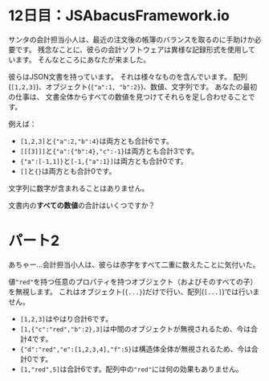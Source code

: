# 12日目：JSAbacusFramework.io

サンタの会計担当小人は、最近の注文後の帳簿のバランスを取るのに手助けか必要です。
残念なことに、彼らの会計ソフトウェアは異様な記録形式を使用しています。
そんなところにあなたが来ました。

彼らはJSON文書を持っています。
それは様々なものを含んでいます。
配列(`[1,2,3]`)、オブジェクト(`{"a":1, "b":2}`)、数値、文字列です。
あなたの最初の仕事は、
文書全体からすべての数値を見つけてそれらを足し合わせることです。

例えば：

- `[1,2,3]`と`{"a":2,"b":4}`は両方とも合計6です。
- `[[[3]]]`と`{"a":{"b":4},"c":-1}`は両方とも合計3です。
- `{"a":[-1,1]}`と`[-1,{"a":1}]`は両方とも合計0です。
- `[]`と`{}`は両方とも合計0です。

文字列に数字が含まれることはありません。

文書内の**すべての数値**の合計はいくつですか？

# パート2

あちゃー…会計担当小人は、彼らは赤字をすべて二重に数えたことに気付いた。

値`"red"`を持つ任意のプロパティを持つオブジェクト（およびそのすべての子）を無視します。
これはオブジェクト(`{...}`)だけで行い、配列(`[...]`)では行いません。

- `[1,2,3]`はやはり合計6です。
- `[1,{"c":"red","b":2},3]`は中間のオブジェクトが無視されるため、今は合計4です。
- `{"d":"red","e":[1,2,3,4],"f":5}`は構造体全体が無視されるため、今は合計0です。
- `[1,"red",5]`は合計6です。配列中の`"red"`には何の効果もありません。
